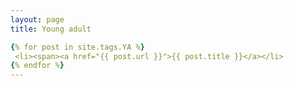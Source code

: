 ```yaml
---
layout: page
title: Young adult

{% for post in site.tags.YA %}
 <li><span><a href="{{ post.url }}">{{ post.title }}</a></li>
{% endfor %}
---
```


